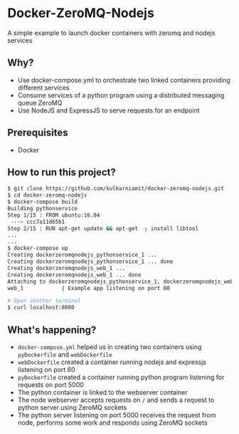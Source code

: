 # Docker-ZeroMQ-Nodejs
A simple example to launch docker containers with zeromq and nodejs services

## Why?
* Use docker-compose.yml to orchestrate two linked containers providing different services
* Consume services of a python program using a distributed messaging queue ZeroMQ
* Use NodeJS and ExpressJS to serve requests for an endpoint

## Prerequisites
* Docker 

## How to run this project?
```bash
$ git clone https://github.com/kulkarniamit/docker-zeromq-nodejs.git
$ cd docker-zeromq-nodejs
$ docker-compose build 
Building pythonservice
Step 1/15 : FROM ubuntu:16.04
 ---> ccc7a11d65b1
Step 2/15 : RUN apt-get update && apt-get -y install libtool
...
...
$ docker-compose up
Creating dockerzeromqnodejs_pythonservice_1 ...
Creating dockerzeromqnodejs_pythonservice_1 ... done
Creating dockerzeromqnodejs_web_1 ...
Creating dockerzeromqnodejs_web_1 ... done
Attaching to dockerzeromqnodejs_pythonservice_1, dockerzeromqnodejs_web_1
web_1            | Example app listening on port 80

# Open another terminal
$ curl localhost:8080
```

## What's happening?
* `docker-compose.yml` helped us in creating two containers using `pyDockerfile` and `webDockerfile`
* `webDockerfile` created a container running nodejs and expressjs listening on port 80
* `pyDockerfile` created a container running python program listening for requests on port 5000
* The python container is linked to the webserver container
* The node webserver accepts requests on `/` and sends a request to python server using ZeroMQ sockets
* The python server listening on port 5000 receives the request from node, performs some work and responds using ZeroMQ sockets
